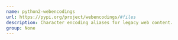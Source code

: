 ```yaml
---
name: python2-webencodings
url: https://pypi.org/project/webencodings/#files
description: Character encoding aliases for legacy web content.
group: None
---
```

